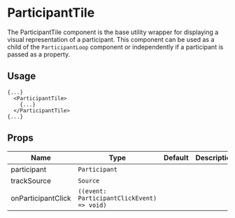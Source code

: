<!--
!!!! Autogenerated File !!!!
This file was created by @livekit/components-docs-gen and should not be changed manually.
The contents of this file can be replaced at any time which would lead to the loss of all manual changes.
-->

# ParticipantTile

The ParticipantTile component is the base utility wrapper for displaying a visual representation of a participant. This component can be used as a child of the `ParticipantLoop` component or independently if a participant is passed as a property.

## Usage

```tsx
{...}
  <ParticipantTile>
    {...}
  </ParticipantTile>
{...}
```

<!--USAGE_INSERT_MARKER-->


## Props

| Name | Type | Default | Description |
| --- | --- | --- | --- |
| participant | `Participant` |  |  |
| trackSource | `Source` |  |  |
| onParticipantClick | `((event: ParticipantClickEvent) => void)` |  |  |

